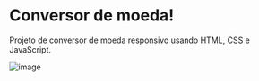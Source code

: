 # Conversor de moeda!
Projeto de conversor de moeda responsivo usando HTML, CSS e JavaScript.

![image](https://github.com/lari-nunes/conversor-de-moeda/assets/113475767/3e6c9740-5f1e-4210-be3c-0614f0ebcf5a)


